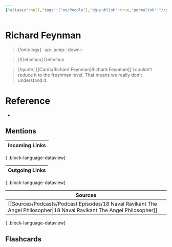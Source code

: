 ```yaml
---
{"aliases":null,"tags":["on/People"],"dg-publish":true,"permalink":"/cards/richard-feynman/","dgPassFrontmatter":true}
---
```


# Richard Feynman

> [!ontology]-
> up:: 
> jump:: 
> down:: 

> [!Definition] Definition
> 

> [!quote] [[Cards/Richard Feynman\|Richard Feynman]]
> I couldn’t reduce it to the freshman level. That means we really don’t understand it.

# Reference
- 

## Mentions
| Incoming Links |
| -------------- |

{ .block-language-dataview}

| Outgoing Links |
| -------------- |

{ .block-language-dataview}

| Sources                                                                                                                   |
| ------------------------------------------------------------------------------------------------------------------------- |
| [[Sources/Podcasts/Podcast Episodes/18 Naval Ravikant The Angel Philosopher\|18 Naval Ravikant The Angel Philosopher]] |

{ .block-language-dataview}

## Flashcards 
